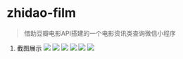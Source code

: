# zhidao-film
> 借助豆瓣电影API搭建的一个电影资讯类查询微信小程序
1. 截图展示
![](http://oalppxaqn.bkt.clouddn.com/%E9%A6%96%E9%A1%B5.jpeg)
![](http://oalppxaqn.bkt.clouddn.com/%E7%83%AD%E6%98%A0.jpeg)
![](http://oalppxaqn.bkt.clouddn.com/%E6%90%9C%E7%B4%A2.jpeg)
![](http://oalppxaqn.bkt.clouddn.com/%E6%8E%A8%E8%8D%90.jpeg)
![](http://oalppxaqn.bkt.clouddn.com/%E4%BE%A0%E7%9B%97.jpeg)
![](http://oalppxaqn.bkt.clouddn.com/%E9%98%BF%E7%94%98.jpeg)

